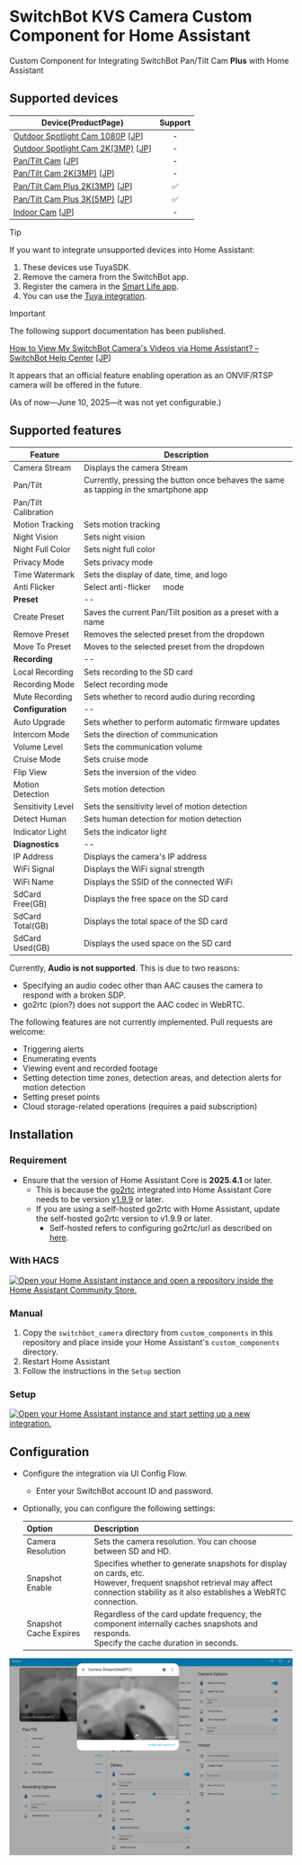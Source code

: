 # SwitchBot KVS Camera Custom Component for Home Assistant

Custom Component for Integrating SwitchBot Pan/Tilt Cam **Plus** with Home Assistant

## Supported devices

| Device(ProductPage)                                                                                        | Support |
| ---------------------------------------------------------------------------------------------------------- | :-----: |
| [Outdoor Spotlight Cam 1080P][OutdoorSpotlightCam1080PProduct] [[JP][OutdoorSpotlightCam1080PProductJP]]   |    -    |
| [Outdoor Spotlight Cam 2K(3MP)][OutdoorSpotlightCam2K3MPProduct] [[JP][OutdoorSpotlightCam2K3MPProductJP]] |    -    |
| [Pan/Tilt Cam][PanTiltCamProduct] [[JP][PanTiltCamProductJP]]                                              |    -    |
| [Pan/Tilt Cam 2K(3MP)][PanTiltCam2K3MPProduct] [[JP][PanTiltCam2K3MPProductJP]]                            |    -    |
| [Pan/Tilt Cam Plus 2K(3MP)][PanTiltCamPlus3MPProduct] [[JP][PanTiltCamPlus3MPProductJP]]                   |   ✅    |
| [Pan/Tilt Cam Plus 3K(5MP)][PanTiltCamPlus5MPProduct] [[JP][PanTiltCamPlus5MPProductJP]]                   |   ✅    |
| [Indoor Cam][IndoorCamProduct] [[JP][IndoorCamProductJP]]                                                  |    -    |

[OutdoorSpotlightCam1080PProduct]: https://www.switch-bot.com/products/switchbot-outdoor-spotlight-cam?variant=43002833338535
[OutdoorSpotlightCam1080PProductJP]: https://www.switchbot.jp/products/switchbot-outdoor-spotlight-cam
[OutdoorSpotlightCam2K3MPProduct]: https://www.switch-bot.com/products/switchbot-outdoor-spotlight-cam?variant=45882280738983
[OutdoorSpotlightCam2K3MPProductJP]: https://www.switchbot.jp/products/switchbot-outdoor-spotlight-cam-3mp
[PanTiltCamProduct]: https://switch-bot.com/pages/switchbot-pan-tilt-cam
[PanTiltCamProductJP]: https://www.switchbot.jp/products/switchbot-pan-tilt-cam
[PanTiltCam2K3MPProduct]: https://switch-bot.com/pages/switchbot-pan-tilt-cam-2k
[PanTiltCam2K3MPProductJP]: https://www.switchbot.jp/products/switchbot-pan-tilt-cam-3mp
[PanTiltCamPlus3MPProduct]: https://us.switch-bot.com/pages/switchbot-pan-tilt-cam-plus-2k
[PanTiltCamPlus3MPProductJP]: https://www.switchbot.jp/products/switchbot-pan-tilt-cam-plus-3mp
[PanTiltCamPlus5MPProduct]: https://us.switch-bot.com/pages/switchbot-pan-tilt-cam-plus-3k
[PanTiltCamPlus5MPProductJP]: https://www.switchbot.jp/products/switchbot-pan-tilt-cam-plus-5mp
[IndoorCamProduct]: https://switch-bot.com/pages/switchbot-indoor-cam
[IndoorCamProductJP]: https://www.switchbot.jp/products/switchbot-indoor-cam

> [!TIP]
> If you want to integrate unsupported devices into Home Assistant:
> 
> 1. These devices use TuyaSDK.
> 2. Remove the camera from the SwitchBot app.
> 3. Register the camera in the [Smart Life app](https://play.google.com/store/apps/details?id=com.tuya.smartlife&hl=en).
> 4. You can use the [Tuya integration](https://www.home-assistant.io/integrations/tuya/).

> [!IMPORTANT]
> The following support documentation has been published.
> 
> [How to View My SwitchBot Camera's Videos via Home Assistant? – SwitchBot Help Center](https://support.switch-bot.com/hc/en-us/articles/31984833990423-How-to-View-My-SwitchBot-Camera-s-Videos-via-Home-Assistant) [[JP]](https://support.switch-bot.com/hc/ja/articles/31984833990423-Home-Assistant%E3%81%ABSwitchBot%E3%82%AB%E3%83%A1%E3%83%A9%E6%98%A0%E5%83%8F%E3%82%92%E8%A1%A8%E7%A4%BA%E3%81%99%E3%82%8B)
> 
> It appears that an official feature enabling operation as an ONVIF/RTSP camera will be offered in the future.
> 
> (As of now—June 10, 2025—it was not yet configurable.)

## Supported features

| Feature              | Description                                                                           |
| -------------------- | ------------------------------------------------------------------------------------- |
| Camera Stream        | Displays the camera Stream                                                            |
| Pan/Tilt             | Currently, pressing the button once behaves the same as tapping in the smartphone app |
| Pan/Tilt Calibration |                                                                                       |
| Motion Tracking      | Sets motion tracking                                                                  |
| Night Vision         | Sets night vision                                                                     |
| Night Full Color     | Sets night full color                                                                 |
| Privacy Mode         | Sets privacy mode                                                                     |
| Time Watermark       | Sets the display of date, time, and logo                                              |
| Anti Flicker         | Select anti-flicker 　 mode                                                           |
| **Preset**           | --                                                                                    |
| Create Preset        | Saves the current Pan/Tilt position as a preset with a name                           |
| Remove Preset        | Removes the selected preset from the dropdown                                         |
| Move To Preset       | Moves to the selected preset from the dropdown                                        |
| **Recording**        | --                                                                                    |
| Local Recording      | Sets recording to the SD card                                                         |
| Recording Mode       | Select recording mode                                                                 |
| Mute Recording       | Sets whether to record audio during recording                                         |
| **Configuration**    | --                                                                                    |
| Auto Upgrade         | Sets whether to perform automatic firmware updates                                    |
| Intercom Mode        | Sets the direction of communication                                                   |
| Volume Level         | Sets the communication volume                                                         |
| Cruise Mode          | Sets cruise mode                                                                      |
| Flip View            | Sets the inversion of the video                                                       |
| Motion Detection     | Sets motion detection                                                                 |
| Sensitivity Level    | Sets the sensitivity level of motion detection                                        |
| Detect Human         | Sets human detection for motion detection                                             |
| Indicator Light      | Sets the indicator light                                                              |
| **Diagnostics**      | --                                                                                    |
| IP Address           | Displays the camera's IP address                                                      |
| WiFi Signal          | Displays the WiFi signal strength                                                     |
| WiFi Name            | Displays the SSID of the connected WiFi                                               |
| SdCard Free(GB)      | Displays the free space on the SD card                                                |
| SdCard Total(GB)     | Displays the total space of the SD card                                               |
| SdCard Used(GB)      | Displays the used space on the SD card                                                |

Currently, **Audio is not supported**. This is due to two reasons:
- Specifying an audio codec other than AAC causes the camera to respond with a broken SDP.
- go2rtc (pion?) does not support the AAC codec in WebRTC.

The following features are not currently implemented. Pull requests are welcome:

- Triggering alerts
- Enumerating events
- Viewing event and recorded footage
- Setting detection time zones, detection areas, and detection alerts for motion detection
- Setting preset points
- Cloud storage-related operations (requires a paid subscription)

## Installation

### Requirement

- Ensure that the version of Home Assistant Core is **2025.4.1** or later.
  - This is because the [go2rtc](https://github.com/AlexxIT/go2rtc) integrated into Home Assistant Core needs to be version [v1.9.9](https://github.com/AlexxIT/go2rtc/releases/tag/v1.9.9) or later.
  - If you are using a self-hosted go2rtc with Home Assistant, update the self-hosted go2rtc version to v1.9.9 or later.
    - Self-hosted refers to configuring go2rtc/url as described on [here](https://www.home-assistant.io/integrations/go2rtc/).

### With HACS
[![Open your Home Assistant instance and open a repository inside the Home Assistant Community Store.](https://my.home-assistant.io/badges/hacs_repository.svg)](https://my.home-assistant.io/redirect/hacs_repository/?owner=hsakoh&repository=ha-switchbot-kvs-camera&category=integration)

### Manual
1. Copy the `switchbot_camera` directory from `custom_components` in this repository and place inside your Home Assistant's `custom_components` directory.
2. Restart Home Assistant
3. Follow the instructions in the `Setup` section

### Setup
[![Open your Home Assistant instance and start setting up a new integration.](https://my.home-assistant.io/badges/config_flow_start.svg)](https://my.home-assistant.io/redirect/config_flow_start/?domain=switchbot_camera)

## Configuration

- Configure the integration via UI Config Flow.

  - Enter your SwitchBot account ID and password.

- Optionally, you can configure the following settings:

  | Option                 | Description                                                                                                                                                                            |
  | ---------------------- | -------------------------------------------------------------------------------------------------------------------------------------------------------------------------------------- |
  | Camera Resolution      | Sets the camera resolution. You can choose between SD and HD.                                                                                                                          |
  | Snapshot Enable        | Specifies whether to generate snapshots for display on cards, etc.<br>However, frequent snapshot retrieval may affect connection stability as it also establishes a WebRTC connection. |
  | Snapshot Cache Expires | Regardless of the card update frequency, the component internally caches snapshots and responds.<br>Specify the cache duration in seconds.                                             |

![image](_images/01.png)
